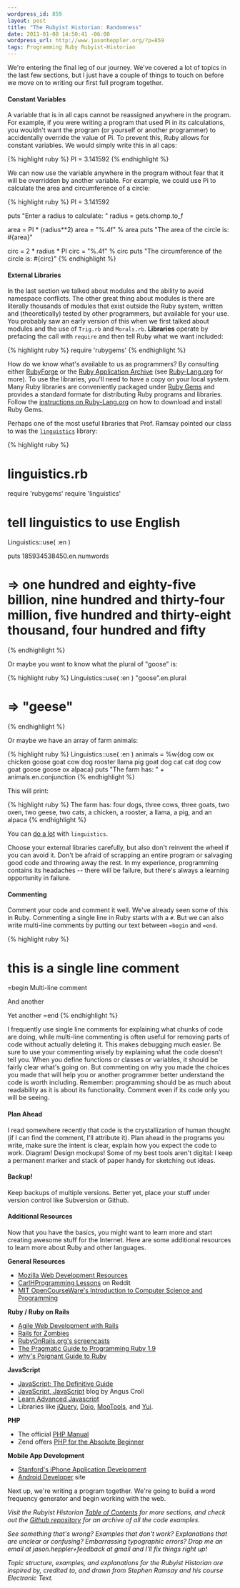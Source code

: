 ```yaml
--- 
wordpress_id: 859
layout: post
title: "The Rubyist Historian: Randomness"
date: 2011-01-08 14:50:41 -06:00
wordpress_url: http://www.jasonheppler.org/?p=859
tags: Programming Ruby Rubyist-Historian
---
```

We're entering the final leg of our journey.  We've covered a lot of topics in the last few sections, but I just have a couple of things to touch on before we move on to writing our first full program together.  <!--more-->

<h4>Constant Variables</h4>

A variable that is in all caps cannot be reassigned anywhere in the program.  For example, if you were writing a program that used Pi in its calculations, you wouldn't want the program (or yourself or another programmer) to accidentally override the value of Pi.  To prevent this, Ruby allows for constant variables.  We would simply write this in all caps:

{% highlight ruby %}
PI = 3.141592
{% endhighlight %}

We can now use the variable anywhere in the program without fear that it will be overridden by another variable.  For example, we could use Pi to calculate the area and circumference of a circle: 

{% highlight ruby %}
PI = 3.141592

puts "Enter a radius to calculate: "
radius = gets.chomp.to_f

area = PI * (radius**2)
area = "%.4f" % area
puts "The area of the circle is: #{area}"

circ = 2 * radius * PI
circ = "%.4f" % circ
puts "The circumference of the circle is: #{circ}"
{% endhighlight %}

<h4>External Libraries</h4>

In the last section we talked about modules and the ability to avoid namespace conflicts.  The other great thing about modules is there are literally thousands of modules that exist outside the Ruby system, written and (theoretically) tested by other programmers, but available for your use.  You probably saw an early version of this when we first talked about modules and the use of <code>Trig.rb</code> and <code>Morals.rb</code>.  <strong>Libraries</strong> operate by prefacing the call with <code>require</code> and then tell Ruby what we want included:

{% highlight ruby %}
require 'rubygems'
{% endhighlight %}

How do we know what's available to us as programmers?  By consulting either <a href="http://rubyforge.org/">RubyForge</a> or the <a href="http://raa.ruby-lang.org/">Ruby Application Archive</a> (see <a href="http://www.ruby-lang.org/en/libraries/">Ruby-Lang.org</a> for more). To use the libraries, you'll need to have a copy on your local system.  Many Ruby libraries are conveniently packaged under <a href="http://docs.rubygems.org/">Ruby Gems</a> and provides a standard formate for distributing Ruby programs and libraries.  Follow the <a href="http://www.ruby-lang.org/en/libraries/">instructions on Ruby-Lang.org</a> on how to download and install Ruby Gems.

Perhaps one of the most useful libraries that Prof. Ramsay pointed our class to was the <code><a href="http://deveiate.org/projects/Linguistics/">linguistics</a></code> library:

{% highlight ruby %}
# linguistics.rb

require 'rubygems'
require 'linguistics'

# tell linguistics to use English
Linguistics::use( :en )

puts 185934538450.en.numwords
# => one hundred and eighty-five billion, nine hundred and thirty-four million, five hundred and thirty-eight thousand, four hundred and fifty
{% endhighlight %}

Or maybe you want to know what the plural of "goose" is:

{% highlight ruby %}
Linguistics::use( :en )
"goose".en.plural
# => "geese"
{% endhighlight %}

Or maybe we have an array of farm animals:

{% highlight ruby %}
Linguistics::use( :en )
animals = %w{dog cow ox chicken goose goat cow dog rooster llama pig goat dog cat cat dog cow goat goose goose ox alpaca}
puts "The farm has: " + animals.en.conjunction
{% endhighlight %}

This will print: 

{% highlight ruby %}
The farm has: four dogs, three cows, three goats, two oxen, two geese, two cats, a chicken, a rooster, a llama, a pig, and an alpaca
{% endhighlight %}

You can <a href="http://deveiate.org/projects/Linguistics/wiki/English">do a lot</a> with <code>linguistics</code>.

Choose your external libraries carefully, but also don't reinvent the wheel if you can avoid it. Don't be afraid of scrapping an entire program or salvaging good code and throwing away the rest. In my experience, programming contains its headaches -- there will be failure, but there's always a learning opportunity in failure.

<h4>Commenting</h4>
Comment your code and comment it well.  We've already seen some of this in Ruby.  Commenting a single line in Ruby starts with a <code>#</code>.  But we can also write multi-line comments by putting our text between <code>=begin</code> and <code>=end</code>.  

{% highlight ruby %}
# this is a single line comment

=begin
Multi-line comment

And another

Yet another
=end
{% endhighlight %}

I frequently use single line comments for explaining what chunks of code are doing, while multi-line commenting is often useful for removing parts of code without actually deleting it.  This makes debugging much easier.  Be sure to use your commenting wisely by explaining what the code doesn't tell you.  When you define functions or classes or variables, it should be fairly clear what's going on.  But commenting on why you made the choices you made that will help you or another programmer better understand the code is worth including.  Remember: programming should be as much about readability as it is about its functionality.  Comment even if its code only you will be seeing.

<h4>Plan Ahead</h4>
I read somewhere recently that code is the crystallization of human thought (if I can find the comment, I'll attribute it).  Plan ahead in the programs you write, make sure the intent is clear, explain how you expect the code to work.  Diagram! Design mockups! Some of my best tools aren't digital: I keep a permanent marker and stack of paper handy for sketching out ideas.

<h4>Backup!</h4>
Keep backups of multiple versions.  Better yet, place your stuff under version control like Subversion or Github. 

<h4>Additional Resources</h4>
Now that you have the basics, you might want to learn more and start creating awesome stuff for the Internet.  Here are some additional resources to learn more about Ruby and other languages.

<strong>General Resources</strong>
<ul>
<li><a href="https://developer.mozilla.org/en/Web_Development">Mozilla Web Development Resources</a></li>
<li><a href="http://www.reddit.com/r/carlhprogramming">CarlHProgramming Lessons</a> on Reddit</li>
<li><a href="http://ocw.mit.edu/courses/electrical-engineering-and-computer-science/6-00-introduction-to-computer-science-and-programming-fall-2008/">MIT OpenCourseWare's Introduction to Computer Science and Programming</a></li>
</ul>

<strong>Ruby / Ruby on Rails</strong>
<ul>
<li><a href="http://pragprog.com/titles/rails3/agile-web-development-with-rails">Agile Web Development with Rails</a></li>
<li><a href="http://railsforzombies.org/">Rails for Zombies</a></li>
<li><a href="http://rubyonrails.org/screencasts">RubyOnRails.org's screencasts</a></li>
<li><a href="http://www.amazon.com/Programming-Ruby-1-9-Pragmatic-Programmers/dp/1934356085/ref=sr_1_1?ie=UTF8&qid=1296332983&sr=8-1">The Pragmatic Guide to Programming Ruby 1.9</a></li>
<li><a href="http://mislav.uniqpath.com/poignant-guide/book/">why's Poignant Guide to Ruby</a></li>
</ul>

<strong>JavaScript</strong>
<ul>
<li><a href="http://www.amazon.com/gp/product/0596101996?ie=UTF8&tag=gmgamzn-20&linkCode=as2&camp=1789&creative=390957&creativeASIN=0596101996">JavaScript: The Definitive Guide</a></li>
<li><a href="http://javascriptweblog.wordpress.com/">JavaScript, JavaScript</a> blog by Angus Croll</li>
<li><a href="http://ejohn.org/apps/learn/">Learn Advanced Javascript</a></li>
<li>Libraries like <a href="http://jquery.com/">jQuery</a>, <a href="http://dojotoolkit.org/">Dojo</a>, <a href="http://mootools.net/">MooTools</a>, and <a href="http://developer.yahoo.com/yui/">Yui</a>.</li>
</ul>

<strong>PHP</strong>
<ul>
<li>The official <a href="http://us.php.net/manual/en/index.php">PHP Manual </a></li>
<li>Zend offers <a href="http://devzone.zend.com/article/627">PHP for the Absolute Beginner</a></li>
</ul>

<strong>Mobile App Development</strong>
<ul>
<li><a href="http://itunes.apple.com/WebObjects/MZStore.woa/wa/viewPodcast?id=384233225">Stanford's iPhone Application Development</a></li>
<li><a href="http://developer.android.com/index.html">Android Developer</a> site</li>
</ul> 

Next up, we're writing a program together.  We're going to build a word frequency generator and begin working with the web.

<em>Visit the Rubyist Historian <a href="http://www.jasonheppler.org/the-rubyist-historian-the-series.html">Table of Contents</a> for more sections, and check out the <a href="https://github.com/hepplerj/rubyist-historian">Github repository</a> for an archive of all the code examples.</em>

<em>See something that's wrong?  Examples that don't work?  Explanations that are unclear or confusing?  Embarrassing typographic errors?  Drop me an email at jason.heppler+feedback at gmail and I'll fix things right up!</em>

<em>Topic structure, examples, and explanations for the Rubyist Historian are inspired by, credited to, and drawn from Stephen Ramsay and his course Electronic Text.</em>
